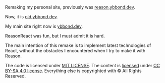 Remaking my personal site,
previously was [reason.ybbond.dev](https://reason.ybbond.dev).

Now, it is [old.ybbond.dev](https://old.ybbond.dev).

My main site right now is [ybbond.dev](https://ybbond.dev).

ReasonReact was fun, but I must admit it is hard.

The main intention of this remake is to implement latest technologies
of React, without the obstacles I encountered when I try to make it with Reason.

The code is licensed under [MIT LICENSE](LICENSE.md).
The content is [licensed](CC-LICENSE.md) under [CC BY-SA 4.0 license](https://creativecommons.org/licenses/by-sa/4.0/).
Everything else is copyrighted with © All Rights Reserved.
